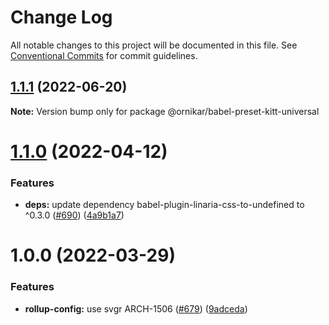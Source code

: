 # Change Log

All notable changes to this project will be documented in this file.
See [Conventional Commits](https://conventionalcommits.org) for commit guidelines.

## [1.1.1](https://github.com/ornikar/shared-configs/compare/@ornikar/babel-preset-kitt-universal@1.1.0...@ornikar/babel-preset-kitt-universal@1.1.1) (2022-06-20)

**Note:** Version bump only for package @ornikar/babel-preset-kitt-universal





# [1.1.0](https://github.com/ornikar/shared-configs/compare/@ornikar/babel-preset-kitt-universal@1.0.0...@ornikar/babel-preset-kitt-universal@1.1.0) (2022-04-12)


### Features

* **deps:** update dependency babel-plugin-linaria-css-to-undefined to ^0.3.0 ([#690](https://github.com/ornikar/shared-configs/issues/690)) ([4a9b1a7](https://github.com/ornikar/shared-configs/commit/4a9b1a7c0d217daa67ea37d37a428989a72d2063))





# 1.0.0 (2022-03-29)


### Features

* **rollup-config:** use svgr ARCH-1506 ([#679](https://github.com/ornikar/shared-configs/issues/679)) ([9adceda](https://github.com/ornikar/shared-configs/commit/9adcedae3c277af26946d1d5a93dc169596f565e))
